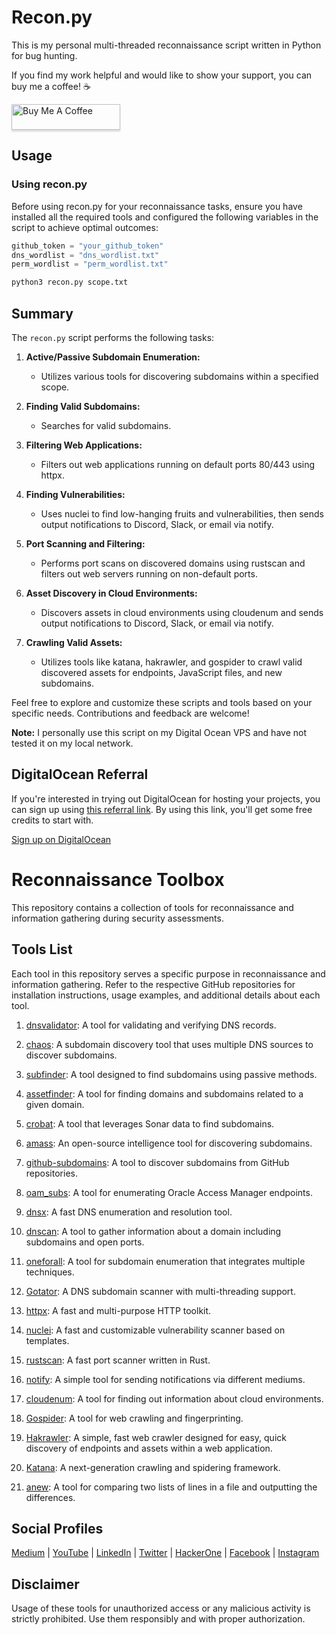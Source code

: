 # Recon.py
This is my personal multi-threaded reconnaissance script written in Python for bug hunting.

If you find my work helpful and would like to show your support, you can buy me a coffee! ☕

<a href="https://www.buymeacoffee.com/imusabkhan" target="_blank">
  <img src="https://www.buymeacoffee.com/assets/img/custom_images/orange_img.png" alt="Buy Me A Coffee" style="height: 41px !important;width: 174px !important;box-shadow: 0px 3px 2px 0px rgba(190, 190, 190, 0.5) !important;-webkit-box-shadow: 0px 3px 2px 0px rgba(190, 190, 190, 0.5) !important;">
</a>

## Usage

### Using recon.py
Before using recon.py for your reconnaissance tasks, ensure you have installed all the required tools and configured the following variables in the script to achieve optimal outcomes:

```python
github_token = "your_github_token"
dns_wordlist = "dns_wordlist.txt"
perm_wordlist = "perm_wordlist.txt"
```

```bash
python3 recon.py scope.txt
```

## Summary
The `recon.py` script performs the following tasks:

1. **Active/Passive Subdomain Enumeration:**
   - Utilizes various tools for discovering subdomains within a specified scope.

2. **Finding Valid Subdomains:**
   - Searches for valid subdomains.

3. **Filtering Web Applications:**
   - Filters out web applications running on default ports 80/443 using httpx.

4. **Finding Vulnerabilities:**
   - Uses nuclei to find low-hanging fruits and vulnerabilities, then sends output notifications to Discord, Slack, or email via notify.

5. **Port Scanning and Filtering:**
   - Performs port scans on discovered domains using rustscan and filters out web servers running on non-default ports. 

6. **Asset Discovery in Cloud Environments:**
   - Discovers assets in cloud environments using cloudenum and sends output notifications to Discord, Slack, or email via notify.

7. **Crawling Valid Assets:**
   - Utilizes tools like katana, hakrawler, and gospider to crawl valid discovered assets for endpoints, JavaScript files, and new subdomains.

Feel free to explore and customize these scripts and tools based on your specific needs. Contributions and feedback are welcome!

**Note:** I personally use this script on my Digital Ocean VPS and have not tested it on my local network.

## DigitalOcean Referral

If you're interested in trying out DigitalOcean for hosting your projects, you can sign up using [this referral link](https://m.do.co/c/6b4b1bf0f63e). By using this link, you'll get some free credits to start with.

[Sign up on DigitalOcean](https://m.do.co/c/6b4b1bf0f63e)

# Reconnaissance Toolbox

This repository contains a collection of tools for reconnaissance and information gathering during security assessments.

## Tools List

Each tool in this repository serves a specific purpose in reconnaissance and information gathering. Refer to the respective GitHub repositories for installation instructions, usage examples, and additional details about each tool.

1. [dnsvalidator](https://github.com/vortexau/dnsvalidator): A tool for validating and verifying DNS records.

2. [chaos](https://github.com/projectdiscovery/chaos-client): A subdomain discovery tool that uses multiple DNS sources to discover subdomains.

3. [subfinder](https://github.com/projectdiscovery/subfinder): A tool designed to find subdomains using passive methods.

4. [assetfinder](https://github.com/tomnomnom/assetfinder): A tool for finding domains and subdomains related to a given domain.

5. [crobat](https://github.com/Cgboal/SonarSearch): A tool that leverages Sonar data to find subdomains.

6. [amass](https://github.com/OWASP/Amass): An open-source intelligence tool for discovering subdomains.

7. [github-subdomains](https://github.com/gwen001/github-subdomains): A tool to discover subdomains from GitHub repositories.

8. [oam_subs](https://github.com/Artem117/oam_subs): A tool for enumerating Oracle Access Manager endpoints.

9. [dnsx](https://github.com/projectdiscovery/dnsx): A fast DNS enumeration and resolution tool.

10. [dnscan](https://github.com/rbsec/dnscan): A tool to gather information about a domain including subdomains and open ports.

11. [oneforall](https://github.com/shmilylty/OneForAll): A tool for subdomain enumeration that integrates multiple techniques.

12. [Gotator](https://github.com/Josue87/gotator): A DNS subdomain scanner with multi-threading support.

13. [httpx](https://github.com/projectdiscovery/httpx): A fast and multi-purpose HTTP toolkit.

14. [nuclei](https://github.com/projectdiscovery/nuclei): A fast and customizable vulnerability scanner based on templates.

15. [rustscan](https://github.com/RustScan/RustScan): A fast port scanner written in Rust.

16. [notify](https://github.com/projectdiscovery/notify): A simple tool for sending notifications via different mediums.

17. [cloudenum](https://github.com/initstring/cloud_enum): A tool for finding out information about cloud environments.

18. [Gospider](https://github.com/jaeles-project/gospider): A tool for web crawling and fingerprinting.

19. [Hakrawler](https://github.com/hakluke/hakrawler): A simple, fast web crawler designed for easy, quick discovery of endpoints and assets within a web application.

20. [Katana](https://github.com/projectdiscovery/katana): A next-generation crawling and spidering framework.

21. [anew](https://github.com/tomnomnom/anew): A tool for comparing two lists of lines in a file and outputting the differences.


## Social Profiles

[Medium](https://medium.com/@imusabkhan) |
[YouTube](https://www.youtube.com/musabkhan) |
[LinkedIn](https://www.linkedin.com/in/musab1995/) |
[Twitter](https://twitter.com/Musab1995) |
[HackerOne](https://hackerone.com/musabkhan) |
[Facebook](https://facebook.com/imusabkhan) |
[Instagram](https://instagram.com/imusabkhan)

## Disclaimer

Usage of these tools for unauthorized access or any malicious activity is strictly prohibited. Use them responsibly and with proper authorization.



